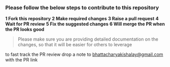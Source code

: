 ### Please follow the below steps to contribute to this repository

**1 Fork this repository**
**2 Make required changes**
**3 Raise a pull request**
**4 Wait for PR review**
**5 Fix the suggested changes**
**6 Will merge the PR when the PR looks good**

> Please make sure you are providing detailed documentation on the changes, 
> so that it will be easier for others to leverage

to fast track the PR review drop a note to <bhattacharyakishalay@gmail.com> with the PR link